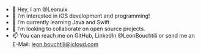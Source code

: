 - 👋 Hey, I am @Leonuix
- 👀 I’m interested in iOS development and programming!
- 🌱 I’m currently learning Java and Swift.
- 💞️ I’m looking to collaborate on open source projects.
- 📫 You can reach me on GitHub, LinkedIn @LeonBouchtili or send me an E-Mail: leon.bouchtili@icloud.com

